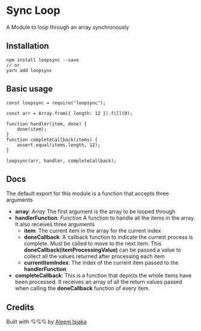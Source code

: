 # Sync Loop

A Module to loop through an array synchronously

## Installation

```
npm install loopsync --save
// or
yarn add loopsync
```

## Basic usage

```
const loopsync = require("loopsync");

const arr = Array.from({ length: 12 }).fill(0);

function handler(item, done) {
    done(item);
}
function completeCallback(items) {
    assert.equal(items.length, 12);
}

loopsync(arr, handler, completeCallback);
```

## Docs

The default export for this module is a function that accepts three arguments

- **array**: _Array_ The first argument is the array to be looped through
- **handlerFunction**: _Function_ A function to handle all the items in the array. It also receives three arguments
  - **item**: The current item in the array for the current index
  - **doneCallback**: A callback function to indicate the current process is complete. Must be called to move to the next item.
    This **doneCallback(itemProcessingValue)** can be passed a value to collect all the values returned after processing each item
  - **currentItemIndex**: The index of the current item passed to the **handlerFunction**
- **completeCallback**: This is a function that depicts the whole items have been processed. It receives an array of all the return values passed when calling the **doneCallback** function of every item.

## Credits

Built with 💘💘💘 by [Aleem Isiaka](aleemisiaka.com)
